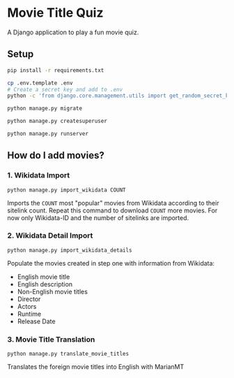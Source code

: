 # Movie Title Quiz

A Django application to play a fun movie quiz.

## Setup

```bash
pip install -r requirements.txt

cp .env.template .env
# Create a secret key and add to .env
python -c 'from django.core.management.utils import get_random_secret_key; print(get_random_secret_key())'

python manage.py migrate

python manage.py createsuperuser

python manage.py runserver
```

## How do I add movies?
### 1. Wikidata Import
`python manage.py import_wikidata COUNT`

Imports the `COUNT` most "popular" movies from Wikidata according to their sitelink count.
Repeat this command to download `COUNT` more movies.
For now only Wikidata-ID and the number of sitelinks are imported.


### 2. Wikidata Detail Import
`python manage.py import_wikidata_details`

Populate the movies created in step one with information from Wikidata:
- English movie title
- English description
- Non-English movie titles
- Director
- Actors
- Runtime
- Release Date

### 3. Movie Title Translation
`python manage.py translate_movie_titles`

Translates the foreign movie titles into English with MarianMT
